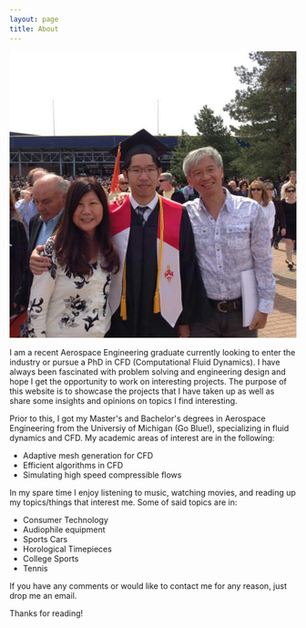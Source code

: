 ```yaml
---
layout: page
title: About
---
```


![placeholder](./images/aboutMe.jpg "Large example image")

I am a recent Aerospace Engineering graduate currently looking to enter the industry or pursue a PhD in CFD (Computational Fluid Dynamics). I have always been fascinated with problem solving and engineering design and hope I get the opportunity to work on interesting projects. The purpose of this website is to showcase the projects that I have taken up as well as share some insights and opinions on topics I find interesting.

Prior to this, I got my Master's and Bachelor's degrees in Aerospace Engineering from the Universiy of Michigan (Go Blue!), specializing in fluid dynamics and CFD. My academic areas of interest are in the following:

* Adaptive mesh generation for CFD
* Efficient algorithms in CFD
* Simulating high speed compressible flows

In my spare time I enjoy listening to music, watching movies, and reading up my topics/things that interest me. Some of said topics are in:

* Consumer Technology
* Audiophile equipment
* Sports Cars
* Horological Timepieces
* College Sports
* Tennis

If you have any comments or would like to contact me for any reason, just drop me an email.

Thanks for reading!
